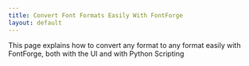 ```yaml
---
title: Convert Font Formats Easily With FontForge
layout: default
---
```


This page explains how to convert any format to any format easily with FontForge, both with the UI and with Python Scripting
